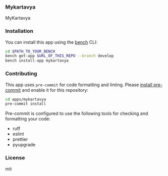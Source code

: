 ### Mykartavya

MyKartavya

### Installation

You can install this app using the [bench](https://github.com/frappe/bench) CLI:

```bash
cd $PATH_TO_YOUR_BENCH
bench get-app $URL_OF_THIS_REPO --branch develop
bench install-app mykartavya
```

### Contributing

This app uses `pre-commit` for code formatting and linting. Please [install pre-commit](https://pre-commit.com/#installation) and enable it for this repository:

```bash
cd apps/mykartavya
pre-commit install
```

Pre-commit is configured to use the following tools for checking and formatting your code:

- ruff
- eslint
- prettier
- pyupgrade

### License

mit
